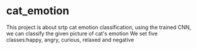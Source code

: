 # cat_emotion
This project is about srtp cat emotion classification, using the trained CNN, we can classify the given picture of cat's emotion 
We set five classes:happy, angry, curious, relaxed and negative
